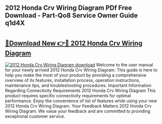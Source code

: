 ## 2012 Honda Crv Wiring Diagram PDf Free Download - Part-Qo8 Service Owner Guide q1d4X

# <h2><a href="http://dfukm7.blite.top/?on=2012+Honda+Crv+Wiring+Diagram">🔗Download New 👉🔴 2012 Honda Crv Wiring Diagram</a></h2>

[![2012 Honda Crv Wiring Diagram download](https://i.imgur.com/lujVjoI.png)](http://dfukm7.blite.top/?on=2012+Honda+Crv+Wiring+Diagram)
Welcome to the user manual for your newly arrived 2012 Honda Crv Wiring Diagram. This guide is here to help you make the most of your product by providing a comprehensive overview of its features, installation process, operation instructions, maintenance tips, and troubleshooting procedures. Important Information Regarding Connectivity Requirements 2012 Honda Crv Wiring Diagram This product requires specific connectivity requirements for optimal performance. Enjoy the convenience of list of features while using your new 2012 Honda Crv Wiring Diagram. Your Feedback Matters 2012 Honda Crv Wiring Diagram. We value your feedback and are committed to providing exceptional customer service.
